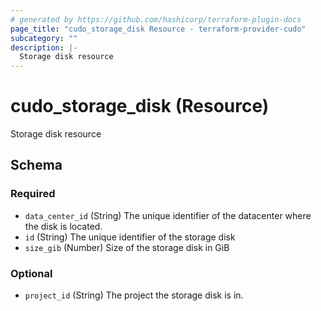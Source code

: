 ```yaml
---
# generated by https://github.com/hashicorp/terraform-plugin-docs
page_title: "cudo_storage_disk Resource - terraform-provider-cudo"
subcategory: ""
description: |-
  Storage disk resource
---
```


# cudo_storage_disk (Resource)

Storage disk resource



<!-- schema generated by tfplugindocs -->
## Schema

### Required

- `data_center_id` (String) The unique identifier of the datacenter where the disk is located.
- `id` (String) The unique identifier of the storage disk
- `size_gib` (Number) Size of the storage disk in GiB

### Optional

- `project_id` (String) The project the storage disk is in.
